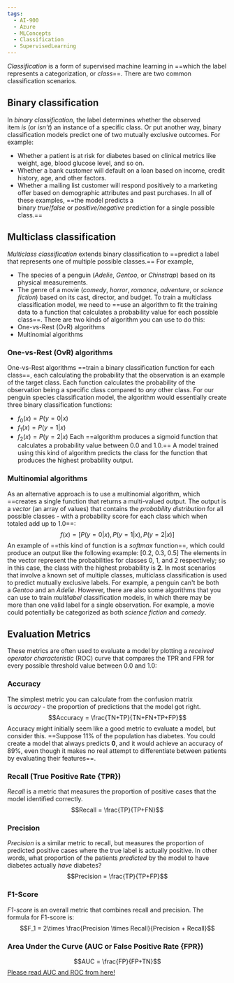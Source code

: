 ```yaml
---
tags:
  - AI-900
  - Azure
  - MLConcepts
  - Classification
  - SupervisedLearning
---
```

_Classification_ is a form of supervised machine learning in ==which the label represents a categorization, or _class_==. There are two common classification scenarios.
## Binary classification
In _binary classification_, the label determines whether the observed item _is_ (or _isn't_) an instance of a specific class. Or put another way, binary classification models predict one of two mutually exclusive outcomes. For example:
- Whether a patient is at risk for diabetes based on clinical metrics like weight, age, blood glucose level, and so on.
- Whether a bank customer will default on a loan based on income, credit history, age, and other factors.
- Whether a mailing list customer will respond positively to a marketing offer based on demographic attributes and past purchases.
In all of these examples, ==the model predicts a binary _true_/_false_ or _positive/negative_ prediction for a single possible class.==
## Multiclass classification
_Multiclass classification_ extends binary classification to ==predict a label that represents one of multiple possible classes.== For example,
- The species of a penguin (_Adelie_, _Gentoo_, or _Chinstrap_) based on its physical measurements.
- The genre of a movie (_comedy_, _horror_, _romance_, _adventure_, or _science fiction_) based on its cast, director, and budget.
To train a multiclass classification model, we need to ==use an algorithm to fit the training data to a function that calculates a probability value for each possible class==. There are two kinds of algorithm you can use to do this:
- One-vs-Rest (OvR) algorithms
- Multinomial algorithms
### One-vs-Rest (OvR) algorithms
One-vs-Rest algorithms ==train a binary classification function for each class==, each calculating the probability that the observation is an example of the target class. Each function calculates the probability of the observation being a specific class compared to _any_ other class. For our penguin species classification model, the algorithm would essentially create three binary classification functions:
- $f_0(x) = P(y=0 | x)$
- $f_1(x) = P(y=1 | x)$
- $f_2(x) = P(y=2 | x)$
Each ==algorithm produces a sigmoid function that calculates a probability value between 0.0 and 1.0.== A model trained using this kind of algorithm predicts the class for the function that produces the highest probability output.
### Multinomial algorithms
As an alternative approach is to use a multinomial algorithm, which ==creates a single function that returns a multi-valued output. The output is a _vector_ (an array of values) that contains the _probability distribution_ for all possible classes - with a probability score for each class which when totaled add up to 1.0==:
$$f(x) =[P(y=0|x), P(y=1|x), P(y=2|x)]$$
An example of ==this kind of function is a _softmax_ function==, which could produce an output like the following example:
[0.2, 0.3, 0.5]
The elements in the vector represent the probabilities for classes 0, 1, and 2 respectively; so in this case, the class with the highest probability is **2**.
In most scenarios that involve a known set of multiple classes, multiclass classification is used to predict mutually exclusive labels. For example, a penguin can't be both a _Gentoo_ and an _Adelie_. However, there are also some algorithms that you can use to train _multilabel_ classification models, in which there may be more than one valid label for a single observation. For example, a movie could potentially be categorized as both _science fiction_ and _comedy_.
## Evaluation Metrics
These metrics are often used to evaluate a model by plotting a _received operator characteristic_ (ROC) curve that compares the TPR and FPR for every possible threshold value between 0.0 and 1.0:
### Accuracy
The simplest metric you can calculate from the confusion matrix is _accuracy_ - the proportion of predictions that the model got right.
$$Accuracy = \frac{TN+TP}{TN+FN+TP+FP}$$
Accuracy might initially seem like a good metric to evaluate a model, but consider this. ==Suppose 11% of the population has diabetes. You could create a model that always predicts **0**, and it would achieve an accuracy of 89%, even though it makes no real attempt to differentiate between patients by evaluating their features==.
### Recall (True Positive Rate {TPR})
_Recall_ is a metric that measures the proportion of positive cases that the model identified correctly.
$$Recall = \frac{TP}{TP+FN}$$
### Precision
_Precision_ is a similar metric to recall, but measures the proportion of predicted positive cases where the true label is actually positive. In other words, what proportion of the patients _predicted_ by the model to have diabetes actually _have_ diabetes?
$$Precision = \frac{TP}{TP+FP}$$
### F1-Score
_F1-score_ is an overall metric that combines recall and precision. The formula for F1-score is:
$$F_1 = 2\times \frac{Precision \times Recall}{Precision + Recall}$$
### Area Under the Curve (AUC or False Positive Rate {FPR})
$$AUC = \frac{FP}{FP+TN}$$[Please read AUC and ROC from here!](https://learn.microsoft.com/en-us/training/modules/fundamentals-machine-learning/5-binary-classification?pivots=text)
